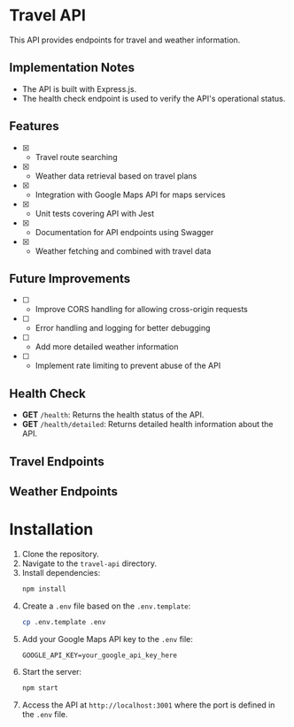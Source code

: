 # Travel API
This API provides endpoints for travel and weather information.

## Implementation Notes
- The API is built with Express.js.
- The health check endpoint is used to verify the API's operational status.

## Features
- [x] - Travel route searching
- [x] - Weather data retrieval based on travel plans
- [x] - Integration with Google Maps API for maps services
- [x] - Unit tests covering API with Jest
- [x] - Documentation for API endpoints using Swagger
- [x] - Weather fetching and combined with travel data

## Future Improvements 
- [ ] - Improve CORS handling for allowing cross-origin requests
- [ ] - Error handling and logging for better debugging
- [ ] - Add more detailed weather information
- [ ] - Implement rate limiting to prevent abuse of the API

## Health Check
- **GET** `/health`: Returns the health status of the API.
- **GET** `/health/detailed`: Returns detailed health information about the API.

## Travel Endpoints
## Weather Endpoints

# Installation
1. Clone the repository.
2. Navigate to the `travel-api` directory.
3. Install dependencies:
   ```bash
   npm install
   ```
4. Create a `.env` file based on the `.env.template`:
   ```bash
   cp .env.template .env
   ```
5. Add your Google Maps API key to the `.env` file:
   ```plaintext
   GOOGLE_API_KEY=your_google_api_key_here
   ```
6. Start the server:
   ```bash
   npm start
   ```
7. Access the API at `http://localhost:3001` where the port is defined in the `.env` file.